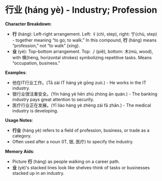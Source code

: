 # **行业 (háng yè) - Industry; Profession**

**Character Breakdown**:  
- **行** (háng): Left-right arrangement. Left: 彳(chì, step), right: 亍(chù, step) - together meaning “to go; to walk.” In this compound, **行** (háng) means “profession,” not “to walk” (xíng).  
- **业** (yè): Top-bottom arrangement. Top: 丿(piě), bottom: 木(mù, wood), with 横(héng, horizontal strokes) symbolizing repetitive tasks. Means “occupation, business.”

**Examples**:  
- 他在IT行业工作。(Tā zài IT háng yè gōng zuò.) - He works in the IT industry.  
- 银行业很注重安全。(Yín háng yè hěn zhù zhòng ān quán.) - The banking industry pays great attention to security.  
- 医疗行业正在发展。(Yī liáo háng yè zhèng zài fā zhǎn.) - The medical industry is developing.

**Usage Notes**:  
- **行业** (háng yè) refers to a field of profession, business, or trade as a category.  
- Often used after a noun (IT, 银, 医疗) to specify the industry.

**Memory Aids**:  
- Picture **行** (háng) as people walking on a career path.  
- **业** (yè)’s stacked lines look like shelves-think of tasks or businesses stacked up in an industry.